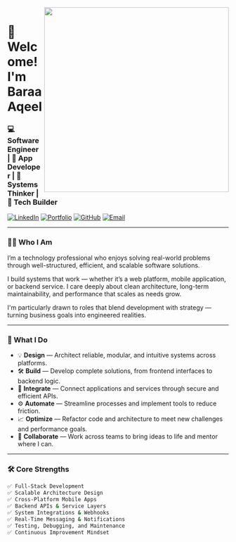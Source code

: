 <img align="right" src="https://github-readme-stats.vercel.app/api?username=ageelbaraa&show_icons=true&theme=synthwave&hide_border=false&count_private=true&include_all_commits=true" width="420"/>

# 👋 Welcome! I'm Baraa Aqeel

### 💻 Software Engineer | 📱 App Developer | 🧩 Systems Thinker | 🔧 Tech Builder

[![LinkedIn](https://img.shields.io/badge/Connect-Linkedin-blue?style=for-the-badge&logo=linkedin)](https://www.linkedin.com/in/ageelbaraa)
[![Portfolio](https://img.shields.io/badge/View-Portfolio-orange?style=for-the-badge&logo=google-chrome)](https://your-website.com)
[![GitHub](https://img.shields.io/badge/Browse-Projects-darkgray?style=for-the-badge&logo=github)](https://github.com/ageelbaraa)
[![Email](https://img.shields.io/badge/Email-Me-red?style=for-the-badge&logo=gmail)](mailto:ageelbaraa@gmail.com)

---

### 🧑‍💼 Who I Am

I’m a technology professional who enjoys solving real-world problems through well-structured, efficient, and scalable software solutions.

I build systems that work — whether it’s a web platform, mobile application, or backend service. I care deeply about clean architecture, long-term maintainability, and performance that scales as needs grow.

I'm particularly drawn to roles that blend development with strategy — turning business goals into engineered realities.

---

### 🧠 What I Do

- 💡 **Design** — Architect reliable, modular, and intuitive systems across platforms.
- 🛠️ **Build** — Develop complete solutions, from frontend interfaces to backend logic.
- 🔄 **Integrate** — Connect applications and services through secure and efficient APIs.
- ⚙️ **Automate** — Streamline processes and implement tools to reduce friction.
- 📈 **Optimize** — Refactor code and architecture to meet new challenges and performance goals.
- 🤝 **Collaborate** — Work across teams to bring ideas to life and mentor where I can.

---

### 🛠️ Core Strengths

```bash
✅ Full-Stack Development
✅ Scalable Architecture Design
✅ Cross-Platform Mobile Apps
✅ Backend APIs & Service Layers
✅ System Integrations & Webhooks
✅ Real-Time Messaging & Notifications
✅ Testing, Debugging, and Maintenance
✅ Continuous Improvement Mindset
